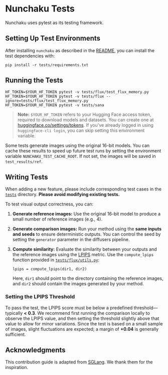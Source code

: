 # Nunchaku Tests
Nunchaku uses pytest as its testing framework.

## Setting Up Test Environments
After installing `nunchaku` as described in the [README](../README.md#installation), you can install the test dependencies with:
```shell
pip install -r tests/requirements.txt
```

## Running the Tests
```shell
HF_TOKEN=$YOUR_HF_TOKEN pytest -v tests/flux/test_flux_memory.py
HF_TOKEN=$YOUR_HF_TOKEN pytest -v tests/flux --ignore=tests/flux/test_flux_memory.py
HF_TOKEN=$YOUR_HF_TOKEN pytest -v tests/sana
```

> **Note:** `$YOUR_HF_TOKEN` refers to your Hugging Face access token, required to download models and datasets. You can create one at [huggingface.co/settings/tokens](https://huggingface.co/settings/tokens).
>  If you've already logged in using `huggingface-cli login`, you can skip setting this environment variable.

Some tests generate images using the original 16-bit models. You can cache these results to speed up future test runs by setting the environment variable `NUNCHAKU_TEST_CACHE_ROOT`. If not set, the images will be saved in `test_results/ref`.

## Writing Tests

When adding a new feature, please include corresponding test cases in the [`tests`](./) directory. **Please avoid modifying existing tests.**

To test visual output correctness, you can:

1. **Generate reference images:** Use the original 16-bit model to produce a small number of reference images (e.g., 4).

2. **Generate comparison images:** Run your method using the **same inputs and seeds** to ensure deterministic outputs. You can control the seed by setting the `generator` parameter in the diffusers pipeline.

3. **Compute similarity:** Evaluate the similarity between your outputs and the reference images using the [LPIPS](https://arxiv.org/abs/1801.03924) metric. Use the `compute_lpips` function provided in [`tests/flux/utils.py`](flux/utils.py):

   ```shell
   lpips = compute_lpips(dir1, dir2)
   ```

   Here, `dir1` should point to the directory containing the reference images, and `dir2` should contain the images generated by your method. 

### Setting the LPIPS Threshold

To pass the test, the LPIPS score must be below a predefined threshold—typically **< 0.3**. We recommend first running the comparison locally to observe the LPIPS value, and then setting the threshold slightly above that value to allow for minor variations. Since the test is based on a small sample of images, slight fluctuations are expected; a margin of **+0.04** is generally sufficient.

## Acknowledgments

This contribution guide is adapted from [SGLang](https://github.com/sgl-project/sglang/tree/main/test). We thank them for the inspiration.